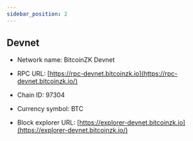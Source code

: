 ```yaml
---
sidebar_position: 2
---
```


## Devnet

* Network name: BitcoinZK Devnet

* RPC URL: [https://rpc-devnet.bitcoinzk.io](https://rpc-devnet.bitcoinzk.io/)

* Chain ID: 97304

* Currency symbol: BTC

* Block explorer URL: [https://explorer-devnet.bitcoinzk.io](https://explorer-devnet.bitcoinzk.io/)

